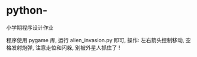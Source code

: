 # python-
 小学期程序设计作业

程序使用 pygame 库, 
运行 alien_invasion.py 即可, 
操作: 左右箭头控制移动, 空格发射炮弹, 注意走位和闪躲, 别被外星人抓住了 !
